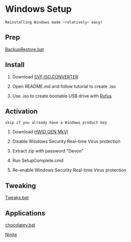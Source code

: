 # Windows Setup

`Reinstalling Windows made ~relatively~ easy!`

## Prep

[BackupRestore.bat](Data/BackupRestore.bat)

## Install

1. Download [SVF.ISO.CONVERTER](https://gitlab.com/s1ave77/SVF.ISO.CONVERTER/-/archive/master/SVF.ISO.CONVERTER-master.zip)

2. Open README.md and follow tutorial to create .iso

3. Use .iso to create bootable USB drive with [Rufus](https://github.com/pbatard/rufus/releases/latest)

## Activation

`skip if you already have a Windows product key`

1. Download [HWID GEN MkVI](https://mega.nz/#!bbRBGCCC!NoFCxrcGOB6uDaX81emDC4Y3yQ0dIFYweIKIP4K7D4Q)

2. Disable Windows Security Real-time Virus protection

3. Extract zip with password "Devon"

4. Run SetupComplete.cmd

5. Re-enable Windows Security Real-time Virus protection

## Tweaking

[Tweaks.bat](Tweaks.bat)

## Applications

[chocolatey.bat](chocolatey.bat)

[Ninite](https://ninite.com/?select=7zip-chrome-irfanview-libreoffice-sumatrapdf-vlc)
